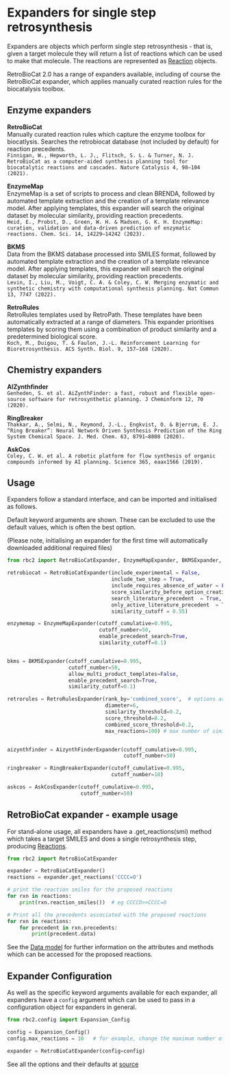 # Expanders for single step retrosynthesis

Expanders are objects which perform single step retrosynthesis - 
that is, given a target molecule they will return a list of reactions which can be used to make that molecule. 
The reactions are represented as [Reaction](data_model.md#reaction) objects.

RetroBioCat 2.0 has a range of expanders available, including of course the RetroBioCat expander, 
which applies manually curated reaction rules for the biocatalysis toolbox.

## Enzyme expanders
**RetroBioCat**  
Manually curated reaction rules which capture the enzyme toolbox for biocatlysis.  Searches the retrobiocat database (not included by default) for reaction precedents.  
`Finnigan, W., Hepworth, L. J., Flitsch, S. L. & Turner, N. J. RetroBioCat as a computer-aided synthesis planning tool for biocatalytic reactions and cascades. Nature Catalysis 4, 98–104 (2021).`  

**EnzymeMap**  
EnzymeMap is a set of scripts to process and clean BRENDA, followed by automated template extraction and the creation of a template relevance model. 
After applying templates, this expander will search the original dataset by molecular similarity, providing reaction precedents.   
`Heid, E., Probst, D., Green, W. H. & Madsen, G. K. H. EnzymeMap: curation, validation and data-driven prediction of enzymatic reactions. Chem. Sci. 14, 14229–14242 (2023).`  

**BKMS**  
Data from the BKMS database processed into SMILES format, followed by automated template extraction and the creation of a template relevance model. 
After applying templates, this expander will search the original dataset by molecular similarity, providing reaction precedents.  
`Levin, I., Liu, M., Voigt, C. A. & Coley, C. W. Merging enzymatic and synthetic chemistry with computational synthesis planning. Nat Commun 13, 7747 (2022).`  

**RetroRules**  
RetroRules templates used by RetroPath.  These templates have been automatically extracted at a range of diameters. 
This expander prioritises templates by scoring them using a combination of product similarity and a predetermined biological score.  
  `Koch, M., Duigou, T. & Faulon, J.-L. Reinforcement Learning for Bioretrosynthesis. ACS Synth. Biol. 9, 157–168 (2020).`  

## Chemistry expanders
**AIZynthfinder**  
`Genheden, S. et al. AiZynthFinder: a fast, robust and flexible open-source software for retrosynthetic planning. J Cheminform 12, 70 (2020).`  

**RingBreaker**  
`Thakkar, A., Selmi, N., Reymond, J.-L., Engkvist, O. & Bjerrum, E. J. “Ring Breaker”: Neural Network Driven Synthesis Prediction of the Ring System Chemical Space. J. Med. Chem. 63, 8791–8808 (2020).`  

**AskCos**  
`Coley, C. W. et al. A robotic platform for flow synthesis of organic compounds informed by AI planning. Science 365, eaax1566 (2019).`

## Usage
Expanders follow a standard interface, and can be imported and initialised as follows. 

Default keyword arguments are shown. These can be excluded to use the default values, which is often the best option.  

(Please note, initialising an expander for the first time will automatically downloaded additional required files)  
```python
from rbc2 import RetroBioCatExpander, EnzymeMapExpander, BKMSExpander, RetroRulesExpander, AizynthFinderExpander, RingBreakerExpander, AskCosExpander

retrobiocat = RetroBioCatExpander(include_experimental = False,
                                  include_two_step = True,
                                  include_requires_absence_of_water = False,
                                  score_similarity_before_option_creation  = True,
                                  search_literature_precedent  = True,
                                  only_active_literature_precedent  = True,
                                  similarity_cutoff = 0.55)

enzymemap = EnzymeMapExpander(cutoff_cumulative=0.995,
                              cutoff_number=50,
                              enable_precedent_search=True,
                              similarity_cutoff=0.1)


bkms = BKMSExpander(cutoff_cumulative=0.995,
                    cutoff_number=50,
                    allow_multi_product_templates=False,
                    enable_precedent_search=True,
                    similarity_cutoff=0.1)

retrorules = RetroRulesExpander(rank_by='combined_score',  # options are: similarity, score, combined_score
                                diameter=6,
                                similarity_threshold=0.2,
                                score_threshold=0.2,
                                combined_score_threshold=0.2,
                                max_reactions=100) # max number of similar substrates to consider reactions for)


aizynthfinder = AizynthFinderExpander(cutoff_cumulative=0.995,
                                      cutoff_number=50)

ringbreaker = RingBreakerExpander(cutoff_cumulative=0.995,
                                  cutoff_number=10)

askcos = AskCosExpander(cutoff_cumulative=0.995,
                        cutoff_number=50)
```

## RetroBioCat expander - example usage

For stand-alone usage, all expanders have a .get_reactions(smi) method which takes a target SMILES and does a single 
retrosynthesis step, producing [Reactions](data_model.md#reaction).

```python
from rbc2 import RetroBioCatExpander

expander = RetroBioCatExpander()
reactions = expander.get_reactions('CCCC=O')

# print the reaction smiles for the proposed reactions
for rxn in reactions:
    print(rxn.reaction_smiles())  # eg CCCCO>>CCCC=O

# Print all the precedents associated with the proposed reactions
for rxn in reactions:
    for precedent in rxn.precedents:
        print(precedent.data)  
```
See the [Data model](data_model.md) for further information on the attributes and methods which can be accessed for the proposed reactions.  

## Expander Configuration
As well as the specific keyword arguments available for each expander, 
all expanders have a `config` argument which can be used to pass in a configuration object for expanders in general.  

```python
from rbc2.config import Expansion_Config

config = Expansion_Config()
config.max_reactions = 10   # for example, change the maximum number of reactions returned by any expander

expander = RetroBioCatExpander(config=config)
```

See all the options and their defaults at [source](https://github.com/willfinnigan/RetroBioCat_2/blob/main/rbc2/configs/expansion_config.py)